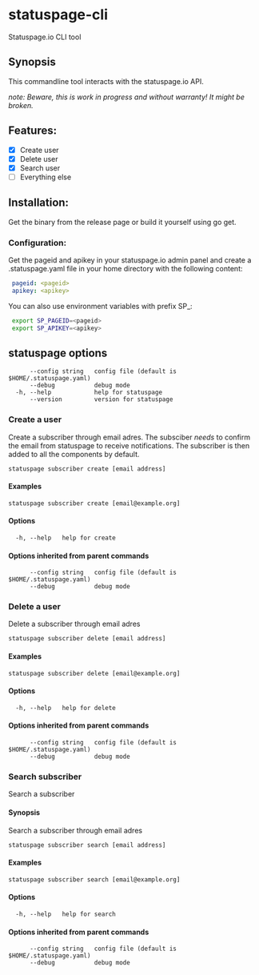 # statuspage-cli

Statuspage.io CLI tool 

## Synopsis

This commandline tool interacts with the statuspage.io API. 

*note: Beware, this is work in progress and without warranty! It might be broken.*

## Features:

- [x] Create user
- [x] Delete user
- [x] Search user
- [ ] Everything else

## Installation:

Get the binary from the release page or build it yourself using go get.

### Configuration:

Get the pageid and apikey in your statuspage.io admin panel and create a .statuspage.yaml file in your home directory with the following content:

```yaml
 pageid: <pageid>
 apikey: <apikey>
 ```

You can also use environment variables with prefix SP_:

```bash
 export SP_PAGEID=<pageid>
 export SP_APIKEY=<apikey>
 ```

## statuspage options

```
      --config string   config file (default is $HOME/.statuspage.yaml)
      --debug           debug mode
  -h, --help            help for statuspage
      --version         version for statuspage
```

### Create a user

Create a subscriber through email adres. The subsciber *needs* to confirm the email from statuspage to receive notifications. The subscriber is then added to all the components by default.

```
statuspage subscriber create [email address]
```

#### Examples

```
statuspage subscriber create [email@example.org]
```

#### Options

```
  -h, --help   help for create
```

#### Options inherited from parent commands

```
      --config string   config file (default is $HOME/.statuspage.yaml)
      --debug           debug mode
```

### Delete a user

Delete a subscriber through email adres

```
statuspage subscriber delete [email address]
```

#### Examples

```
statuspage subscriber delete [email@example.org]
```

#### Options

```
  -h, --help   help for delete
```

#### Options inherited from parent commands

```
      --config string   config file (default is $HOME/.statuspage.yaml)
      --debug           debug mode
```



### Search subscriber 

Search a subscriber

#### Synopsis

Search a subscriber through email adres

```
statuspage subscriber search [email address]
```

#### Examples

```
statuspage subscriber search [email@example.org]
```

#### Options

```
  -h, --help   help for search
```

#### Options inherited from parent commands

```
      --config string   config file (default is $HOME/.statuspage.yaml)
      --debug           debug mode
```

